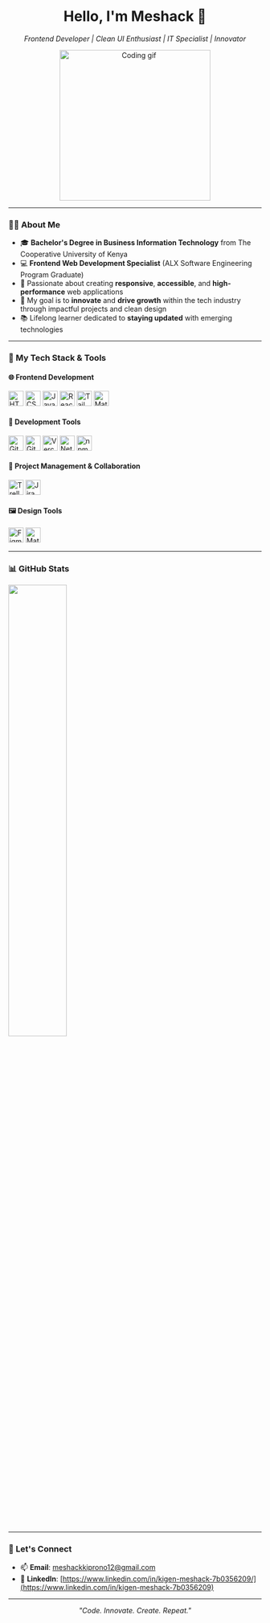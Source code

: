 <h1 align="center">Hello, I'm Meshack 👋</h1>
<p align="center"><i>Frontend Developer | Clean UI Enthusiast | IT Specialist | Innovator</i></p>

<p align="center">
  <img src="https://media.giphy.com/media/qgQUggAC3Pfv687qPC/giphy.gif" width="300" alt="Coding gif" />
</p>

---

### 👨‍💻 About Me

- 🎓 **Bachelor's Degree in Business Information Technology** from The Cooperative University of Kenya
- 💻 **Frontend Web Development Specialist** (ALX Software Engineering Program Graduate)
- 🔧 Passionate about creating **responsive**, **accessible**, and **high-performance** web applications
- 🎯 My goal is to **innovate** and **drive growth** within the tech industry through impactful projects and clean design
- 📚 Lifelong learner dedicated to **staying updated** with emerging technologies

---

### 🧰 My Tech Stack & Tools

#### 🌐 **Frontend Development**

<p>
  <img src="https://cdn.jsdelivr.net/gh/devicons/devicon/icons/html5/html5-original.svg" width="30" title="HTML5"/>
  <img src="https://cdn.jsdelivr.net/gh/devicons/devicon/icons/css3/css3-original.svg" width="30" title="CSS3"/>
  <img src="https://cdn.jsdelivr.net/gh/devicons/devicon/icons/javascript/javascript-original.svg" width="30" title="JavaScript"/>
  <img src="https://cdn.jsdelivr.net/gh/devicons/devicon/icons/react/react-original.svg" width="30" title="React"/>
  <img src="https://cdn.jsdelivr.net/gh/devicons/devicon@latest/icons/tailwindcss/tailwindcss-original.svg" width="30" title="TailwindCss"/>
  <img src="https://cdn.jsdelivr.net/gh/devicons/devicon/icons/materialui/materialui-original.svg" width="30" title="Material UI"/>
</p>

#### 🔧 **Development Tools**

<p>
  <img src="https://cdn.jsdelivr.net/gh/devicons/devicon/icons/git/git-original.svg" width="30" title="Git"/>
  <img src="https://cdn.jsdelivr.net/gh/devicons/devicon/icons/github/github-original.svg" width="30" title="GitHub"/>
  <img src="https://vercel.com/favicon.ico" width="30" title="Vercel"/>
  <img src="https://www.netlify.com/favicon.ico" width="30" title="Netlify"/>
  <img src="https://cdn.jsdelivr.net/gh/devicons/devicon/icons/npm/npm-original-wordmark.svg" width="30" title="npm"/>
</p>

#### 💼 **Project Management & Collaboration**

<p>
  <img src="https://img.icons8.com/color/48/000000/trello.png" width="30" title="Trello"/>
  <img src="https://img.icons8.com/ios/452/jira.png" width="30" title="Jira"/>
</p>

#### 🖼️ **Design Tools**

<p>
  <img src="https://cdn.jsdelivr.net/gh/devicons/devicon/icons/figma/figma-original.svg" width="30" title="Figma"/>
  <img src="https://cdn.jsdelivr.net/gh/devicons/devicon/icons/materialui/materialui-original.svg" width="30" title="Material UI"/>
</p>

---

### 📊 GitHub Stats

<p align="left">
  <img src="https://github-readme-stats.vercel.app/api?username=shacky-me&show_icons=true&theme=github_dark" width="48%" />
</p>

---

### 🔗 Let's Connect

- 📫 **Email**: [meshackkiprono12@gmail.com](mailto:meshackkiprono12@gmail.com)
- 💼 **LinkedIn**: [https://www.linkedin.com/in/kigen-meshack-7b0356209/](https://www.linkedin.com/in/kigen-meshack-7b0356209)

---

<p align="center">
  <i>"Code. Innovate. Create. Repeat."</i>  
</p>
